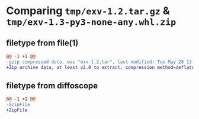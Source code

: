 # Comparing `tmp/exv-1.2.tar.gz` & `tmp/exv-1.3-py3-none-any.whl.zip`

## filetype from file(1)

```diff
@@ -1 +1 @@
-gzip compressed data, was "exv-1.2.tar", last modified: Tue May 28 13:15:02 2024, max compression
+Zip archive data, at least v2.0 to extract, compression method=deflate
```

## filetype from diffoscope

```diff
@@ -1 +1 @@
-GzipFile
+ZipFile
```

